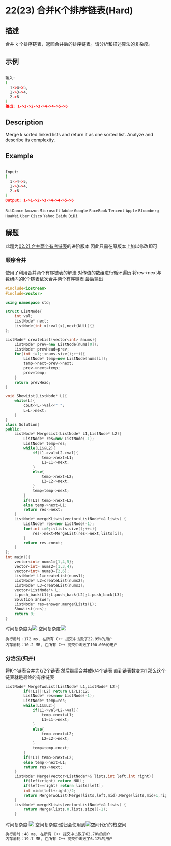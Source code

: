 # 22(23) 合并K个排序链表(Hard)

## 描述

合并 k 个排序链表，返回合并后的排序链表。请分析和描述算法的复杂度。

## 示例

```bash

输入:
[
  1->4->5,
  1->3->4,
  2->6
]
输出: 1->1->2->3->4->4->5->6

```

## Description

Merge k sorted linked lists and return it as one sorted list. Analyze and describe its complexity.

## Example

```bash

Input:
[
  1->4->5,
  1->3->4,
  2->6
]
Output: 1->1->2->3->4->4->5->6

```

`BitDance` `Amazon` `Microsoft` `Adobe` `Google` `FaceBook` `Tencent` `Apple` `Bloomberg` `HuaWei` `Uber` `Cisco` `Yahoo` `Baidu` `DiDi`
    
## 解题

此题为[02.21.合并两个有序链表](https://github.com/shaoyuanhangyes/LeetCode/tree/master/%E9%93%BE%E8%A1%A8/02.21.%E5%90%88%E5%B9%B6%E4%B8%A4%E4%B8%AA%E6%9C%89%E5%BA%8F%E9%93%BE%E8%A1%A8)的进阶版本 因此只需在原版本上加以修改即可

### 顺序合并

使用了利用合并两个有序链表的解法 对传值的数组进行循环遍历 将res->next与数组内的K个链表依次合并两个有序链表 最后输出

```c++
#include<iostream>
#include<vector>

using namespace std;

struct ListNode{
    int val;
    ListNode* next;
    ListNode(int x):val(x),next(NULL){}
};

ListNode* createList(vector<int> &nums){
    ListNode* prev=new ListNode(nums[0]);
    ListNode* prevHead=prev;
    for(int i=1;i<nums.size();++i){
        ListNode* temp=new ListNode(nums[i]);
        temp->next=prev->next;
        prev->next=temp;
        prev=temp;
    }
    return prevHead;
}

void ShowList(ListNode* L){
    while(L){
        cout<<L->val<<" ";
        L=L->next;
    }
}
class Solution{
public:
    ListNode* MergeList(ListNode* L1,ListNode* L2){
        ListNode* res=new ListNode(-1);
        ListNode* temp=res;
        while(L1&&L2){
            if(L1->val<L2->val){
                temp->next=L1;
                L1=L1->next;
            }
            else{
                temp->next=L2;
                L2=L2->next;
            }
            temp=temp->next;
        }
        if(!L1) temp->next=L2;
        else temp->next=L1;
        return res->next;
    }
    ListNode* mergeKLists(vector<ListNode*>& lists) {
        ListNode* res=new ListNode(-1);
        for(int i=0;i<lists.size();++i){
            res->next=MergeList(res->next,lists[i]);
        }
        return res->next;
    }
};
int main(){
    vector<int> nums1={1,4,5};
    vector<int> nums2={1,3,4};
    vector<int> nums3={2,6};
    ListNode* L1=createList(nums1);
    ListNode* L2=createList(nums2);
    ListNode* L3=createList(nums3);
    vector<ListNode*> L;
    L.push_back(L1);L.push_back(L2);L.push_back(L3);
    Solution answer;
    ListNode* res=answer.mergeKLists(L);
    ShowList(res);
    return 0;
}
```
时间复杂度为![](http://latex.codecogs.com/svg.latex?公式代码O(k^2n))
空间复杂度![](http://latex.codecogs.com/svg.latex?公式代码O(1))
```
执行用时：172 ms, 在所有 C++ 提交中击败了22.95%的用户
内存消耗：10.2 MB, 在所有 C++ 提交中击败了100.00%的用户
```

### 分治法(归并)

将K个链表合并为k/2个链表 然后继续合并成k/4个链表 直到链表数变为1 那么这个链表就是最终的有序链表

```c++
ListNode* MergeTwoList(ListNode* L1,ListNode* L2){
        if(!L1||!L2) return L1?L1:L2;
        ListNode* res=new ListNode(-1);
        ListNode* temp=res;
        while(L1&&L2){
            if(L1->val<L2->val){
                temp->next=L1;
                L1=L1->next;
            }
            else{
                temp->next=L2;
                L2=L2->next;
            }
            temp=temp->next;
        }
        if(!L1) temp->next=L2;
        else temp->next=L1;
        return res->next;
    }
    ListNode* Merge(vector<ListNode*>& lists,int left,int right){
        if(left>right) return NULL;
        if(left==right) return lists[left];
        int mid=(left+right)/2;
        return MergeTwoList(Merge(lists,left,mid),Merge(lists,mid+1,right));
    }
    ListNode* mergeKLists(vector<ListNode*>& lists) {
        return Merge(lists,0,lists.size()-1);
    }
```
时间复杂度:![](http://latex.codecogs.com/svg.latex?公式代码O(knlog_2k))
空间复杂度:递归会使用到![](http://latex.codecogs.com/svg.latex?公式代码O(log_2k))空间代价的栈空间
```bash
执行用时：48 ms, 在所有 C++ 提交中击败了62.78%的用户
内存消耗：19.7 MB, 在所有 C++ 提交中击败了6.12%的用户
```